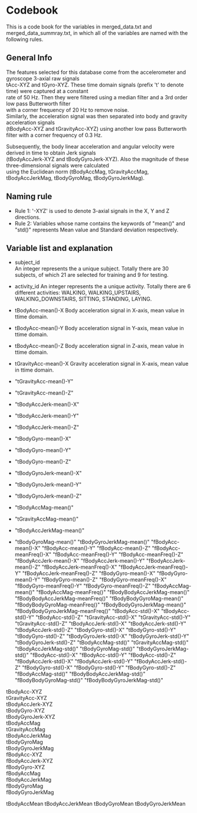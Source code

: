 # Codebook 

This is a code book for the variables in merged_data.txt and merged_data_summray.txt, in which all of the variables are named with the following rules.  

## General Info   
The features selected for this database come from the accelerometer and gyroscope 3-axial raw signals   
tAcc-XYZ and tGyro-XYZ. These time domain signals (prefix 't' to denote time) were captured at a constant     
rate of 50 Hz. Then they were filtered using a median filter and a 3rd order low pass Butterworth filter    
with a corner frequency of 20 Hz to remove noise.      
Similarly, the acceleration signal was then separated into body and gravity acceleration signals     
(tBodyAcc-XYZ and tGravityAcc-XYZ) using another low pass Butterworth filter with a corner frequency of 0.3 Hz.     

Subsequently, the body linear acceleration and angular velocity were derived in time to obtain Jerk signals  
(tBodyAccJerk-XYZ and tBodyGyroJerk-XYZ). Also the magnitude of these three-dimensional signals were calculated   
using the Euclidean norm (tBodyAccMag, tGravityAccMag, tBodyAccJerkMag, tBodyGyroMag, tBodyGyroJerkMag).     

## Naming rule
* Rule 1: '-XYZ' is used to denote 3-axial signals in the X, Y and Z directions.     
* Rule 2: Variables whose name contains the keywords of "mean()" and "std()" represents Mean value and Standard deviation respectively.   
  
## Variable list and explanation   
* subject_id  
An integer represents the a unique subject. Totally there are 30 subjects, of which 21 are selected for training and 9 for testing.

* activity_id
An integer represents the a unique activity. Totally there are 6 different activities: WALKING, WALKING_UPSTAIRS, WALKING_DOWNSTAIRS, SITTING, STANDING, LAYING.

* tBodyAcc-mean()-X
Body acceleration signal in X-axis, mean value in ttime domain.

* tBodyAcc-mean()-Y
Body acceleration signal in Y-axis, mean value in ttime domain.

* tBodyAcc-mean()-Z
Body acceleration signal in Z-axis, mean value in ttime domain.

* tGravityAcc-mean()-X
Gravity acceleration signal in X-axis, mean value in ttime domain.


* "tGravityAcc-mean()-Y"
* "tGravityAcc-mean()-Z"
* "tBodyAccJerk-mean()-X"
* "tBodyAccJerk-mean()-Y"
* "tBodyAccJerk-mean()-Z"
* "tBodyGyro-mean()-X"
* "tBodyGyro-mean()-Y"
* "tBodyGyro-mean()-Z"
* "tBodyGyroJerk-mean()-X"
* "tBodyGyroJerk-mean()-Y"
* "tBodyGyroJerk-mean()-Z"
* "tBodyAccMag-mean()"
* "tGravityAccMag-mean()"
* "tBodyAccJerkMag-mean()"
* "tBodyGyroMag-mean()" "tBodyGyroJerkMag-mean()" "fBodyAcc-mean()-X" "fBodyAcc-mean()-Y" "fBodyAcc-mean()-Z" "fBodyAcc-meanFreq()-X" "fBodyAcc-meanFreq()-Y" "fBodyAcc-meanFreq()-Z" "fBodyAccJerk-mean()-X" "fBodyAccJerk-mean()-Y" "fBodyAccJerk-mean()-Z" "fBodyAccJerk-meanFreq()-X" "fBodyAccJerk-meanFreq()-Y" "fBodyAccJerk-meanFreq()-Z" "fBodyGyro-mean()-X" "fBodyGyro-mean()-Y" "fBodyGyro-mean()-Z" "fBodyGyro-meanFreq()-X" "fBodyGyro-meanFreq()-Y" "fBodyGyro-meanFreq()-Z" "fBodyAccMag-mean()" "fBodyAccMag-meanFreq()" "fBodyBodyAccJerkMag-mean()" "fBodyBodyAccJerkMag-meanFreq()" "fBodyBodyGyroMag-mean()" "fBodyBodyGyroMag-meanFreq()" "fBodyBodyGyroJerkMag-mean()" "fBodyBodyGyroJerkMag-meanFreq()" "tBodyAcc-std()-X" "tBodyAcc-std()-Y" "tBodyAcc-std()-Z" "tGravityAcc-std()-X" "tGravityAcc-std()-Y" "tGravityAcc-std()-Z" "tBodyAccJerk-std()-X" "tBodyAccJerk-std()-Y" "tBodyAccJerk-std()-Z" "tBodyGyro-std()-X" "tBodyGyro-std()-Y" "tBodyGyro-std()-Z" "tBodyGyroJerk-std()-X" "tBodyGyroJerk-std()-Y" "tBodyGyroJerk-std()-Z" "tBodyAccMag-std()" "tGravityAccMag-std()" "tBodyAccJerkMag-std()" "tBodyGyroMag-std()" "tBodyGyroJerkMag-std()" "fBodyAcc-std()-X" "fBodyAcc-std()-Y" "fBodyAcc-std()-Z" "fBodyAccJerk-std()-X" "fBodyAccJerk-std()-Y" "fBodyAccJerk-std()-Z" "fBodyGyro-std()-X" "fBodyGyro-std()-Y" "fBodyGyro-std()-Z" "fBodyAccMag-std()" "fBodyBodyAccJerkMag-std()" "fBodyBodyGyroMag-std()" "fBodyBodyGyroJerkMag-std()"

>
tBodyAcc-XYZ  
tGravityAcc-XYZ  
tBodyAccJerk-XYZ  
tBodyGyro-XYZ   
tBodyGyroJerk-XYZ   
tBodyAccMag   
tGravityAccMag    
tBodyAccJerkMag    
tBodyGyroMag    
tBodyGyroJerkMag    
fBodyAcc-XYZ    
fBodyAccJerk-XYZ    
fBodyGyro-XYZ    
fBodyAccMag    
fBodyAccJerkMag    
fBodyGyroMag    
fBodyGyroJerkMag   

tBodyAccMean
tBodyAccJerkMean
tBodyGyroMean
tBodyGyroJerkMean
